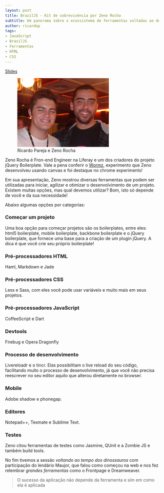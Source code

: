 ```yaml
---
layout: post
title: BrazilJS - Kit de sobrevivência por Zeno Rocha
subtitle: Um panorama sobre o ecossistema de ferramentas voltadas ao desenvolvimento front-end
author: ricardop
tags:
- JavaScript
- BrazilJS
- Ferramentas
- HTML
- CSS
---
```


<a href="http://talks.zenorocha.com/2012/braziljs/" class="btn">Slides</a>

<figure>
  <img src="/images/braziljs-2012/zeno-rocha.jpg" alt="Ricardo Pareja e Zeno Rocha" width="300">
  <figcaption>Ricardo Pareja e Zeno Rocha</figcaption>
</figure>

Zeno Rocha é Fron-end Engineer na Liferay e um dos criadores do projeto jQuery Boilerplate. Vale a pena conferir o [Wormz](http://html5-pro.com/wormz/), experimento que Zeno desenvolveu usando canvas e foi destaque no chrome experiments!

Em sua apresentação, Zeno mostrou diversas ferramentas que podem ser utilizadas para iniciar, agilizar e otimizar o desenvolvimento de um projeto. Existem muitas opções, mas qual devemos utilizar? Bom, isto só depende de você e da sua necessidade!

Abaixo algumas opções por categorias:

### Começar um projeto

Uma boa opção para começar projetos são os boilerplates, entre eles: html5 boilerplate, mobile boilerplate, backbone boilerplate e o jQuery boilerplate, que fornece uma base para a criação de um plugin jQuery. A dica é que você crie seu próprio boilerplate!

### Pré-processadores HTML

Haml, Markdown e Jade

### Pré-processadores CSS

Less e Sass, com eles você pode usar variáveis e muito mais em seus projetos.

### Pré-processadores JavaScript

CoffeeScript e Dart

### Devtools

Firebug e Opera Dragonfly

### Processo de desenvolvimento

Livereloadr e o tincr. Elas possibilitam o live reload do seu código, facilitando muito o processo de desenvolvimento, já que você não precisa reescrever no seu editor aquilo que alterou diretamente no browser.

### Mobile

Adobe shadow e phonegap.

### Editores

Notepad++, Texmate e Sublime Text. 

### Testes

Zeno citou ferramentas de testes como Jasmine, QUnit e a Zombie JS e também build tools.

No fim tivemos a sessão *voltando ao tempo dos dinossauros* com participação do lendário Maujor, que falou como começou na web e nos fez relembrar *grandes ferramentas* como o Frontpage e Dreamweaver.

> O sucesso da aplicação não depende da ferramenta e sim em como ela é aplicada